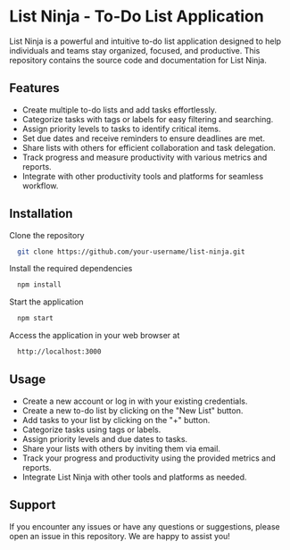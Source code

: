 
# List Ninja - To-Do List Application

List Ninja is a powerful and intuitive to-do list application designed to help individuals and teams stay organized, focused, and productive. This repository contains the source code and documentation for List Ninja.

## Features

- Create multiple to-do lists and add tasks effortlessly.
- Categorize tasks with tags or labels for easy filtering and searching.
- Assign priority levels to tasks to identify critical items.
- Set due dates and receive reminders to ensure deadlines are met.
- Share lists with others for efficient collaboration and task delegation.
- Track progress and measure productivity with various metrics and reports.
- Integrate with other productivity tools and platforms for seamless workflow.


## Installation

Clone the repository

```bash
  git clone https://github.com/your-username/list-ninja.git
```
Install the required dependencies
```bash
  npm install
```
Start the application
```bash
  npm start
```
Access the application in your web browser at 
```bash
  http://localhost:3000
```
    
## Usage

- Create a new account or log in with your existing credentials.
- Create a new to-do list by clicking on the "New List" button.
- Add tasks to your list by clicking on the "+" button.
- Categorize tasks using tags or labels.
- Assign priority levels and due dates to tasks.
- Share your lists with others by inviting them via email.
- Track your progress and productivity using the provided metrics and reports.
- Integrate List Ninja with other tools and platforms as needed.


## Support

If you encounter any issues or have any questions or suggestions, please open an issue in this repository. We are happy to assist you!



